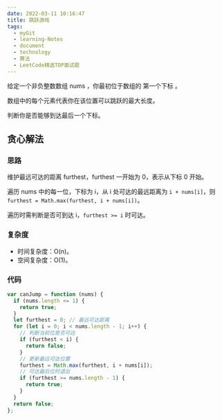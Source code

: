```yaml
---
date: 2022-03-11 10:16:47
title: 跳跃游戏
tags:
  - myGit
  - learning-Notes
  - document
  - technology
  - 算法
  - LeetCode精选TOP面试题
---
```


给定一个非负整数数组 nums ，你最初位于数组的 第一个下标 。

数组中的每个元素代表你在该位置可以跳跃的最大长度。

判断你是否能够到达最后一个下标。

## 贪心解法

### 思路

维护最远可达的距离 furthest，furthest 一开始为 0，表示从下标 0 开始。

遍历 nums 中的每一位，下标为 i，从 i 处可达的最远距离为 `i + nums[i]`，则 `furthest = Math.max(furthest, i + nums[i])`。

遍历时需判断是否可到达 i，`furthest >= i` 时可达。

### 复杂度

- 时间复杂度：O(n)。
- 空间复杂度：O(1)。

### 代码

```js
var canJump = function (nums) {
  if (nums.length <= 1) {
    return true;
  }
  let furthest = 0; // 最远可达距离
  for (let i = 0; i < nums.length - 1; i++) {
    // 判断当前位是否可达
    if (furthest < i) {
      return false;
    }
    // 更新最远可达位置
    furthest = Math.max(furthest, i + nums[i]);
    // 可达最后位时退出
    if (furthest >= nums.length - 1) {
      return true;
    }
  }
  return false;
};
```
